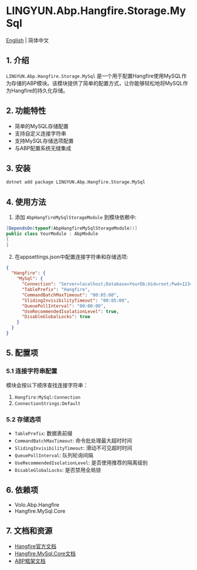 # LINGYUN.Abp.Hangfire.Storage.MySql

[English](README.EN.md) | 简体中文

## 1. 介绍

`LINGYUN.Abp.Hangfire.Storage.MySql` 是一个用于配置Hangfire使用MySQL作为存储的ABP模块。该模块提供了简单的配置方式，让你能够轻松地将MySQL作为Hangfire的持久化存储。

## 2. 功能特性

* 简单的MySQL存储配置
* 支持自定义连接字符串
* 支持MySQL存储选项配置
* 与ABP配置系统无缝集成

## 3. 安装

```bash
dotnet add package LINGYUN.Abp.Hangfire.Storage.MySql
```

## 4. 使用方法

1. 添加 `AbpHangfireMySqlStorageModule` 到模块依赖中:

```csharp
[DependsOn(typeof(AbpHangfireMySqlStorageModule))]
public class YourModule : AbpModule
{
}
```

2. 在appsettings.json中配置连接字符串和存储选项:

```json
{
  "Hangfire": {
    "MySql": {
      "Connection": "Server=localhost;Database=YourDb;Uid=root;Pwd=123456;",
      "TablePrefix": "Hangfire",
      "CommandBatchMaxTimeout": "00:05:00",
      "SlidingInvisibilityTimeout": "00:05:00",
      "QueuePollInterval": "00:00:00",
      "UseRecommendedIsolationLevel": true,
      "DisableGlobalLocks": true
    }
  }
}
```

## 5. 配置项

### 5.1 连接字符串配置

模块会按以下顺序查找连接字符串：
1. `Hangfire:MySql:Connection`
2. `ConnectionStrings:Default`

### 5.2 存储选项

* `TablePrefix`: 数据表前缀
* `CommandBatchMaxTimeout`: 命令批处理最大超时时间
* `SlidingInvisibilityTimeout`: 滑动不可见超时时间
* `QueuePollInterval`: 队列轮询间隔
* `UseRecommendedIsolationLevel`: 是否使用推荐的隔离级别
* `DisableGlobalLocks`: 是否禁用全局锁

## 6. 依赖项

* Volo.Abp.Hangfire
* Hangfire.MySql.Core

## 7. 文档和资源

* [Hangfire官方文档](https://docs.hangfire.io/)
* [Hangfire.MySql.Core文档](https://github.com/arnoldasgudas/Hangfire.MySqlStorage)
* [ABP框架文档](https://docs.abp.io/)
